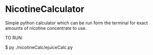 # NicotineCalculator
Simple python calculator which can be run form the terminal for exact amounts of nicotine concentrate to use.


TO RUN:

$ py ./nicotineCalc/ejuiceCalc.py

